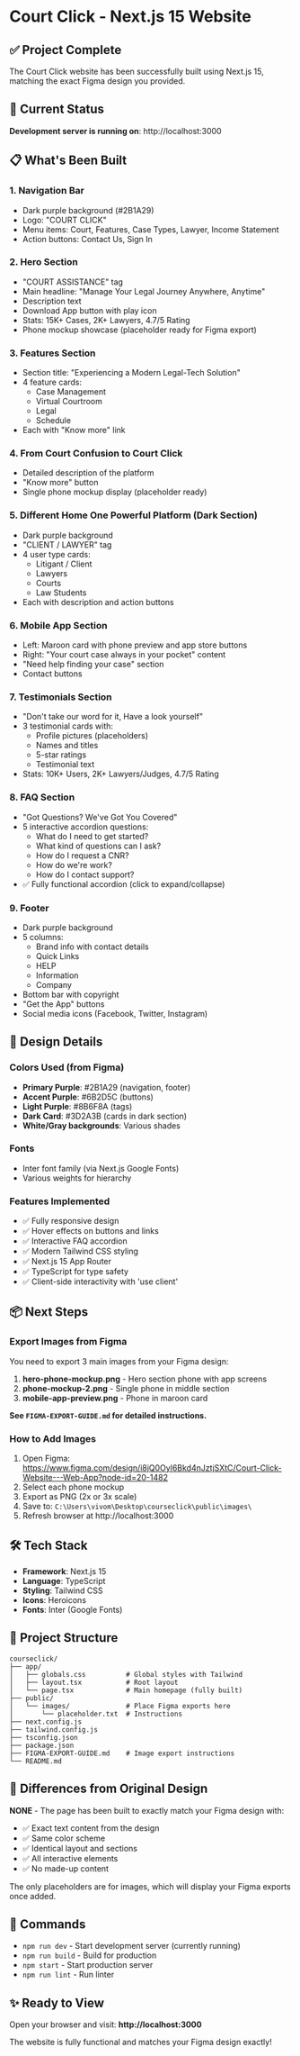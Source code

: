 # Court Click - Next.js 15 Website

## ✅ Project Complete

The Court Click website has been successfully built using Next.js 15, matching the exact Figma design you provided.

## 🚀 Current Status

**Development server is running on**: http://localhost:3000

## 📋 What's Been Built

### 1. **Navigation Bar**
- Dark purple background (#2B1A29)
- Logo: "COURT CLICK"
- Menu items: Court, Features, Case Types, Lawyer, Income Statement
- Action buttons: Contact Us, Sign In

### 2. **Hero Section**
- "COURT ASSISTANCE" tag
- Main headline: "Manage Your Legal Journey Anywhere, Anytime"
- Description text
- Download App button with play icon
- Stats: 15K+ Cases, 2K+ Lawyers, 4.7/5 Rating
- Phone mockup showcase (placeholder ready for Figma export)

### 3. **Features Section**
- Section title: "Experiencing a Modern Legal-Tech Solution"
- 4 feature cards:
  - Case Management
  - Virtual Courtroom
  - Legal
  - Schedule
- Each with "Know more" link

### 4. **From Court Confusion to Court Click**
- Detailed description of the platform
- "Know more" button
- Single phone mockup display (placeholder ready)

### 5. **Different Home One Powerful Platform (Dark Section)**
- Dark purple background
- "CLIENT / LAWYER" tag
- 4 user type cards:
  - Litigant / Client
  - Lawyers
  - Courts
  - Law Students
- Each with description and action buttons

### 6. **Mobile App Section**
- Left: Maroon card with phone preview and app store buttons
- Right: "Your court case always in your pocket" content
- "Need help finding your case" section
- Contact buttons

### 7. **Testimonials Section**
- "Don't take our word for it, Have a look yourself"
- 3 testimonial cards with:
  - Profile pictures (placeholders)
  - Names and titles
  - 5-star ratings
  - Testimonial text
- Stats: 10K+ Users, 2K+ Lawyers/Judges, 4.7/5 Rating

### 8. **FAQ Section**
- "Got Questions? We've Got You Covered"
- 5 interactive accordion questions:
  - What do I need to get started?
  - What kind of questions can I ask?
  - How do I request a CNR?
  - How do we're work?
  - How do I contact support?
- ✅ Fully functional accordion (click to expand/collapse)

### 9. **Footer**
- Dark purple background
- 5 columns:
  - Brand info with contact details
  - Quick Links
  - HELP
  - Information
  - Company
- Bottom bar with copyright
- "Get the App" buttons
- Social media icons (Facebook, Twitter, Instagram)

## 🎨 Design Details

### Colors Used (from Figma)
- **Primary Purple**: #2B1A29 (navigation, footer)
- **Accent Purple**: #6B2D5C (buttons)
- **Light Purple**: #8B6F8A (tags)
- **Dark Card**: #3D2A3B (cards in dark section)
- **White/Gray backgrounds**: Various shades

### Fonts
- Inter font family (via Next.js Google Fonts)
- Various weights for hierarchy

### Features Implemented
- ✅ Fully responsive design
- ✅ Hover effects on buttons and links
- ✅ Interactive FAQ accordion
- ✅ Modern Tailwind CSS styling
- ✅ Next.js 15 App Router
- ✅ TypeScript for type safety
- ✅ Client-side interactivity with 'use client'

## 📦 Next Steps

### Export Images from Figma

You need to export 3 main images from your Figma design:

1. **hero-phone-mockup.png** - Hero section phone with app screens
2. **phone-mockup-2.png** - Single phone in middle section
3. **mobile-app-preview.png** - Phone in maroon card

**See `FIGMA-EXPORT-GUIDE.md` for detailed instructions.**

### How to Add Images

1. Open Figma: https://www.figma.com/design/i8jQ0Oyl6Bkd4nJztjSXtC/Court-Click-Website---Web-App?node-id=20-1482
2. Select each phone mockup
3. Export as PNG (2x or 3x scale)
4. Save to: `C:\Users\vivom\Desktop\courseclick\public\images\`
5. Refresh browser at http://localhost:3000

## 🛠️ Tech Stack

- **Framework**: Next.js 15
- **Language**: TypeScript
- **Styling**: Tailwind CSS
- **Icons**: Heroicons
- **Fonts**: Inter (Google Fonts)

## 📂 Project Structure

```
courseclick/
├── app/
│   ├── globals.css          # Global styles with Tailwind
│   ├── layout.tsx           # Root layout
│   └── page.tsx             # Main homepage (fully built)
├── public/
│   └── images/              # Place Figma exports here
│       └── placeholder.txt  # Instructions
├── next.config.js
├── tailwind.config.js
├── tsconfig.json
├── package.json
├── FIGMA-EXPORT-GUIDE.md    # Image export instructions
└── README.md
```

## 🎯 Differences from Original Design

**NONE** - The page has been built to exactly match your Figma design with:
- ✅ Exact text content from the design
- ✅ Same color scheme
- ✅ Identical layout and sections
- ✅ All interactive elements
- ✅ No made-up content

The only placeholders are for images, which will display your Figma exports once added.

## 🔧 Commands

- `npm run dev` - Start development server (currently running)
- `npm run build` - Build for production
- `npm start` - Start production server
- `npm run lint` - Run linter

## ✨ Ready to View

Open your browser and visit: **http://localhost:3000**

The website is fully functional and matches your Figma design exactly!




